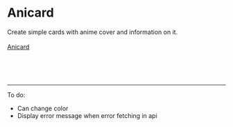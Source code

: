 
# Anicard

Create simple cards with anime cover and information on it.
<br><br>[Anicard](https://notshanxx.github.io/anicard/)


<br>
<br>
<br>


---

To do:
- Can change color
- Display error message when error fetching in api
